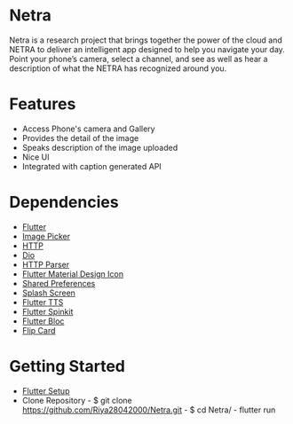# Netra

Netra is a research project that brings together the power of the cloud and NETRA to deliver an intelligent app designed to help you navigate your day. Point your phone’s camera, select a channel, and see as well as hear a description of what the NETRA has recognized around you.



# Features

- Access Phone's camera and Gallery
- Provides the detail of the image
- Speaks description of the image uploaded
- Nice UI
- Integrated with caption generated API



# Dependencies

- [Flutter](https://flutter.dev/)
- [Image Picker](https://pub.dev/packages/image_picker)
- [HTTP](https://pub.dev/packages/http)
- [Dio](https://pub.dev/packages/dio)
- [HTTP Parser](https://pub.dev/packages/http_parser)
- [Flutter Material Design Icon](https://pub.dev/packages/material_design_icons_flutter)
- [Shared Preferences](https://pub.dev/packages/shared_preferences)
- [Splash Screen](https://pub.dev/packages/splashscreen)
- [Flutter TTS](https://pub.dev/packages/flutter_tts)
- [Flutter Spinkit](https://pub.dev/packages/flutter_spinkit)
- [Flutter Bloc](https://pub.dev/packages/flutter_bloc)
- [Flip Card](https://pub.dev/packages/flip_card)



# Getting Started

- [Flutter Setup](https://flutter.dev/docs/get-started/install)
- Clone Repository
      - $ git clone https://github.com/Riya28042000/Netra.git
      - $ cd Netra/
      - flutter run
      
      
